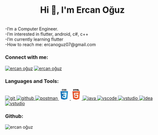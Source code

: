 <h1 align="center">Hi 👋, I'm Ercan Oğuz</h1>
</br>
-I’m a Computer Engineer.
</br>
-I’m interested in flutter, android, c#, c++
</br>
-I’m currently learning flutter
</br>
-How to reach me: ercanoguz07@gmail.com
</br>
<h3 align="left">Connect with me:</h3>
<p align="left">
<a href="https://www.linkedin.com/in/ercan-o%C4%9Fuz-54b27087/" target="_blank"><img align="center" src="https://www.svgrepo.com/show/75820/linkedin.svg" alt="ercan oğuz" height="30" width="30" /></a> 
<a href="mailto:ercanoguz07@gmail.com" target="_blank"><img align="center" src="https://img.icons8.com/fluency/48/000000/email-open.png" alt="ercan oğuz" height="35" width="35" /></a> 
  
<h3 align="left">Languages and Tools:</h3>
<p align="left">
<a href="https://git-scm.com/" target="_blank"> <img src="https://img.icons8.com/color/48/000000/git.png" alt="git" width="35" height="35"/> </a> 
<a href="https://github.com/" target="_blank"> <img src="https://www.svgrepo.com/show/217753/github.svg" alt="github" width="30" height="30"/> </a> 
<a href="https://www.postman.com/" target="_blank"> <img src="https://img.icons8.com/external-tal-revivo-color-tal-revivo/48/000000/external-postman-is-the-only-complete-api-development-environment-logo-color-tal-revivo.png" alt="postman" width="30" height="30"/> </a> 
<a href="https://www.w3schools.com/css/" target="_blank"> <img src="https://raw.githubusercontent.com/devicons/devicon/master/icons/css3/css3-original-wordmark.svg" alt="css3" width="35" height="35"> </a> 
<a href="https://www.w3schools.com/html/" target="_blank"> <img src="https://raw.githubusercontent.com/devicons/devicon/master/icons/html5/html5-original-wordmark.svg" alt="html5" width="35" height="35"> </a> 
<a href="https://www.w3schools.com/java/" target="_blank"> <img src="https://img.icons8.com/color/48/000000/java-coffee-cup-logo--v2.png" alt="java" width="35" height="35"/> <a 
<a href="https://code.visualstudio.com/" target="_blank"> <img src="https://camo.githubusercontent.com/9f1816fe8f44878d77803324ce8e3e1c4d2afc4e3f167b237e93848d3597d4fc/68747470733a2f2f75706c6f61642e77696b696d656469612e6f72672f77696b6970656469612f636f6d6d6f6e732f7468756d622f392f39612f56697375616c5f53747564696f5f436f64655f312e33355f69636f6e2e7376672f3130323470782d56697375616c5f53747564696f5f436f64655f312e33355f69636f6e2e7376672e706e67" alt="vscode" width="30" height="30"> </a>
<a href="https://visualstudio.microsoft.com/tr/" target="_blank"> <img src="https://upload.wikimedia.org/wikipedia/commons/thumb/5/59/Visual_Studio_Icon_2019.svg/1200px-Visual_Studio_Icon_2019.svg.png" alt="vstudio" width="30" height="30"> </a>
<a href="https://www.jetbrains.com/idea/" target="_blank"> <img src="https://cdn.freebiesupply.com/logos/large/2x/intellij-idea-1-logo-png-transparent.png" alt="idea" width="30" height="30"> </a>
<a href="https://flutter.dev/" target="_blank"> <img src="https://storage.googleapis.com/cms-storage-bucket/6a07d8a62f4308d2b854.svg" alt="vstudio" width="30" height="30"> </a>
<br/>
<h3 align="left">Github:</h3>
<p>
<a target="_blank" rel="noopener noreferrer" href="https://github-readme-stats.vercel.app/api/top-langs?username=ercanoguz07&amp;show_icons=true&amp;theme=radical&amp;locale=en&amp;layout=compact">
<img align="left" src="https://github-readme-stats.vercel.app/api/top-langs?username=ercanoguz07&amp;show_icons=true&amp;theme=radical&amp;locale=en&amp;layout=compact" alt="ercan oğuz"></a>
</p>
